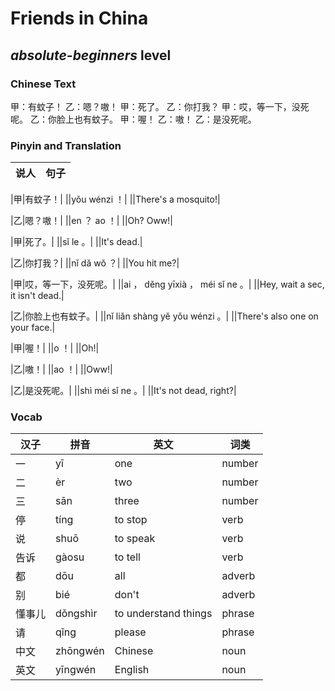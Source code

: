 # Friends in China
## *absolute-beginners* level

### Chinese Text
甲：有蚊子！
乙：嗯？嗷！
甲：死了。
乙：你打我？
甲：哎，等一下，没死呢。
乙：你脸上也有蚊子。
甲：喔！
乙：嗷！
乙：是没死呢。

### Pinyin and Translation
|说人|句子|
|----|----|

|甲|有蚊子！|
||yǒu wénzi ！|
||There's a mosquito!|

|乙|嗯？嗷！|
||en ？ ao ！|
||Oh? Oww!|

|甲|死了。|
||sǐ le 。|
||It's dead.|

|乙|你打我？|
||nǐ dǎ wǒ ？|
||You hit me?|

|甲|哎，等一下，没死呢。|
||ai ， děng yīxià ， méi sǐ ne 。|
||Hey, wait a sec, it isn't dead.|

|乙|你脸上也有蚊子。|
||nǐ liǎn shàng yě yǒu wénzi 。|
||There's also one on your face.|

|甲|喔！|
||o ！|
||Oh!|

|乙|嗷！|
||ao ！|
||Oww!|

|乙|是没死呢。|
||shì méi sǐ ne 。|
||It's not dead, right?|
### Vocab
|汉子|拼音|英文|词类|
|----|----|----|----|
|一|yī|one|number|
|二|èr|two|number|
|三|sān|three|number|
|停|tíng|to stop|verb|
|说|shuō|to speak|verb|
|告诉|gàosu|to tell|verb|
|都|dōu|all|adverb|
|别|bié|don't|adverb|
|懂事儿|dǒngshìr|to understand things|phrase|
|请|qǐng|please|phrase|
|中文|zhōngwén|Chinese|noun|
|英文|yīngwén|English|noun|